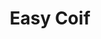 ---
title: "Easy Coif"
url: /saint-pryve-saint-mesmin/easy-coif/
shop: fournitures pour coiffeurs
---